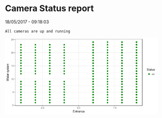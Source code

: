 Camera Status report
================
18/05/2017 - 09:18:03

    All cameras are up and running

![](camreport_files/figure-markdown_github/unnamed-chunk-2-1.png)
